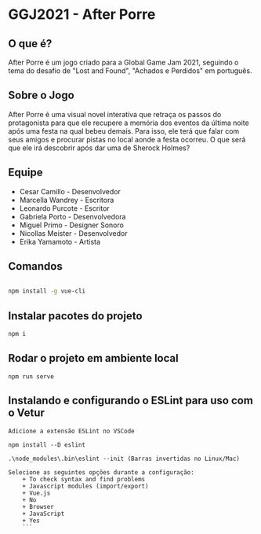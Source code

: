 # GGJ2021 - After Porre

## O que é?

After Porre é um jogo criado para a Global Game Jam 2021, seguindo o tema do desafio de "Lost and Found", "Achados e Perdidos" em português.

## Sobre o Jogo

After Porre é uma visual novel interativa que retraça os passos do protagonista para que ele recupere a memória dos eventos da última noite após uma festa na qual bebeu demais. Para isso, ele terá que falar com seus amigos e procurar pistas no local aonde a festa ocorreu. O que será que ele irá descobrir após dar uma de Sherock Holmes?

## Equipe

+ Cesar Camillo - Desenvolvedor
+ Marcella Wandrey - Escritora
+ Leonardo Purcote - Escritor
+ Gabriela Porto - Desenvolvedora
+ Miguel Primo - Designer Sonoro
+ Nicollas Meister - Desenvolvedor
+ Erika Yamamoto - Artista

## Comandos
``` bash

npm install -g vue-cli
```
## Instalar pacotes do projeto
``` bash
npm i
```

## Rodar o projeto em ambiente local
```
npm run serve
```

## Instalando e configurando o ESLint para uso com o Vetur
```
Adicione a extensão ESLint no VSCode

npm install --D eslint

.\node_modules\.bin\eslint --init (Barras invertidas no Linux/Mac)

Selecione as seguintes opções durante a configuração:
    + To check syntax and find problems
    + Javascript modules (import/export)
    + Vue.js
    + No
    + Browser
    + JavaScript
    + Yes
    ```
